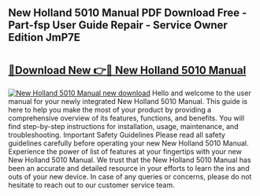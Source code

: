 ## New Holland 5010 Manual PDF Download Free - Part-fsp User Guide Repair - Service Owner Edition JmP7E

# <h2><a href="http://bc92720.oget.top/?id=New+Holland+5010+Manual">🔗Download New 👉🔴 New Holland 5010 Manual</a></h2>

[![New Holland 5010 Manual new download](https://i.imgur.com/5g1atiW.png)](http://bc92720.oget.top/?id=New+Holland+5010+Manual)
Hello and welcome to the user manual for your newly integrated New Holland 5010 Manual. This guide is here to help you make the most of your product by providing a comprehensive overview of its features, functions, and benefits. You will find step-by-step instructions for installation, usage, maintenance, and troubleshooting. Important Safety Guidelines Please read all safety guidelines carefully before operating your new New Holland 5010 Manual. Experience the power of list of features at your fingertips with your new New Holland 5010 Manual. We trust that the New Holland 5010 Manual has been an accurate and detailed resource in your efforts to learn the ins and outs of your new device. In case of any queries or concerns, please do not hesitate to reach out to our customer service team.
